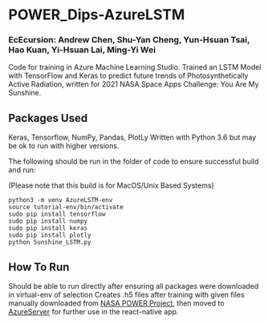 # POWER_Dips-AzureLSTM
### EcEcursion: Andrew Chen, Shu-Yan Cheng, Yun-Hsuan Tsai, Hao Kuan, Yi-Hsuan Lai, Ming-Yi Wei
Code for training in Azure Machine Learning Studio.
Trained an LSTM Model with TensorFlow and Keras to predict future trends of Photosynthetically Active Radiation, written for 2021 NASA Space Apps Challenge: You Are My Sunshine.
## Packages Used
Keras, Tensorflow, NumPy, Pandas, PlotLy
Written with Python 3.6 but may be ok to run with higher versions.

The following should be run in the folder of code to ensure successful build and run:

(Please note that this build is for MacOS/Unix Based Systems)
<pre><code>python3 -m venv AzureLSTM-env
source tutorial-env/bin/activate
sudo pip install tensorflow
sudo pip install numpy
sudo pip install keras
sudo pip install plotly
python Sunshine_LSTM.py
</code></pre>

## How To Run
Should be able to run directly after ensuring all packages were downloaded in virtual-env of selection
Creates .h5 files after training with given files manually downloaded from [NASA POWER Project](https://power.larc.nasa.gov/), then moved to [AzureServer](https://github.com/NASA2021-EcEcursion/POWER_Dips-AzureServer) for further use in the react-native app.
